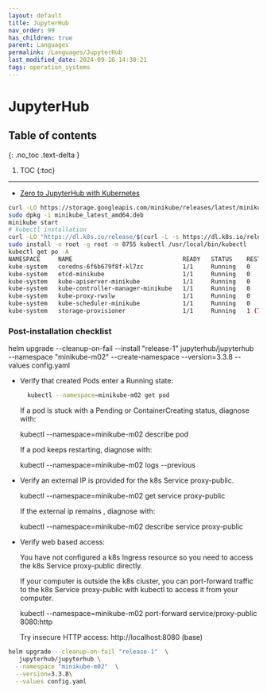 ```yaml
---
layout: default
title: JupyterHub
nav_order: 99
has_children: true
parent: Languages
permalink: /Languages/JupyterHub
last_modified_date: 2024-09-16 14:30:21
tags: operation_systems
---
```


# JupyterHub

## Table of contents

{: .no_toc .text-delta }

1. TOC
{:toc}

---

- [Zero to JupyterHub with Kubernetes](https://z2jh.jupyter.org/en/stable/kubernetes/minikube/step-zero-minikube.html)

```bash
curl -LO https://storage.googleapis.com/minikube/releases/latest/minikube_latest_amd64.deb
sudo dpkg -i minikube_latest_amd64.deb
minikube start
# kubectl installation
curl -LO "https://dl.k8s.io/release/$(curl -L -s https://dl.k8s.io/release/stable.txt)/bin/linux/amd64/kubectl"
sudo install -o root -g root -m 0755 kubectl /usr/local/bin/kubectl
kubectl get po -A
NAMESPACE     NAME                               READY   STATUS    RESTARTS        AGE
kube-system   coredns-6f6b679f8f-kl7zc           1/1     Running   0               7m52s
kube-system   etcd-minikube                      1/1     Running   0               7m57s
kube-system   kube-apiserver-minikube            1/1     Running   0               7m57s
kube-system   kube-controller-manager-minikube   1/1     Running   0               7m58s
kube-system   kube-proxy-rwxlw                   1/1     Running   0               7m52s
kube-system   kube-scheduler-minikube            1/1     Running   0               7m57s
kube-system   storage-provisioner                1/1     Running   1 (7m21s ago)   7m56s
```

### Post-installation checklist

helm upgrade --cleanup-on-fail   --install "release-1" jupyterhub/jupyterhub   --namespace "minikube-m02"   --create-namespace   --version=3.3.8   --values config.yaml

  - Verify that created Pods enter a Running state:

    ```bash
      kubectl --namespace=minikube-m02 get pod
    ```

    If a pod is stuck with a Pending or ContainerCreating status, diagnose with:

      kubectl --namespace=minikube-m02 describe pod <name of pod>

    If a pod keeps restarting, diagnose with:

      kubectl --namespace=minikube-m02 logs --previous <name of pod>

  - Verify an external IP is provided for the k8s Service proxy-public.

      kubectl --namespace=minikube-m02 get service proxy-public

    If the external ip remains <pending>, diagnose with:

      kubectl --namespace=minikube-m02 describe service proxy-public

  - Verify web based access:

    You have not configured a k8s Ingress resource so you need to access the k8s
    Service proxy-public directly.

    If your computer is outside the k8s cluster, you can port-forward traffic to
    the k8s Service proxy-public with kubectl to access it from your
    computer.

      kubectl --namespace=minikube-m02 port-forward service/proxy-public 8080:http

    Try insecure HTTP access: http://localhost:8080
(base)


```bash
helm upgrade --cleanup-on-fail "release-1"  \
   jupyterhub/jupyterhub \
  --namespace "minikube-m02"  \
  --version=3.3.8\
  --values config.yaml
```